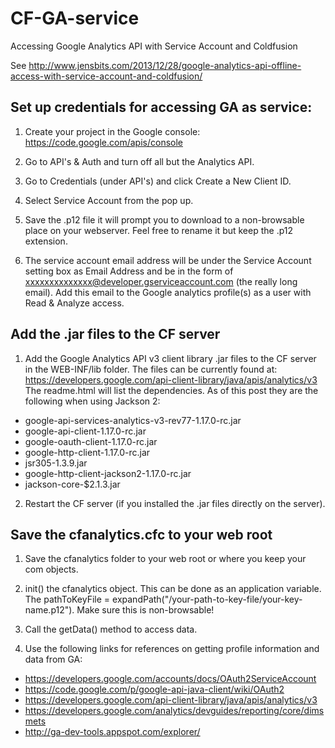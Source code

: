 CF-GA-service
=============

Accessing Google Analytics API with Service Account and Coldfusion

See http://www.jensbits.com/2013/12/28/google-analytics-api-offline-access-with-service-account-and-coldfusion/

Set up credentials for accessing GA as service:
-----------------------------------------------

1. Create your project in the Google console: https://code.google.com/apis/console

2. Go to API's & Auth and turn off all but the Analytics API.

3. Go to Credentials (under API's) and click Create a New Client ID.

4. Select Service Account from the pop up.

5. Save the .p12 file it will prompt you to download to a non-browsable place on your webserver. Feel free to rename it but keep the .p12 extension.

6. The service account email address will be under the Service Account setting box as Email Address and be in the form of xxxxxxxxxxxxxx@developer.gserviceaccount.com (the really long email). Add this email to the Google analytics profile(s) as a user with Read & Analyze access.

Add the .jar files to the CF server
-----------------------------------

1. Add the Google Analytics API v3 client library .jar files to the CF server in the WEB-INF/lib folder. The files can be currently found at: https://developers.google.com/api-client-library/java/apis/analytics/v3 The readme.html will list the dependencies. As of this post they are the following when using Jackson 2:
  * google-api-services-analytics-v3-rev77-1.17.0-rc.jar
  * google-api-client-1.17.0-rc.jar
  * google-oauth-client-1.17.0-rc.jar
  * google-http-client-1.17.0-rc.jar
  * jsr305-1.3.9.jar
  * google-http-client-jackson2-1.17.0-rc.jar
  * jackson-core-$2.1.3.jar

2. Restart the CF server (if you installed the .jar files directly on the server).

Save the cfanalytics.cfc to your web root
-----------------------------------------

1. Save the cfanalytics folder to your web root or where you keep your com objects.

2. init() the cfanalytics object. This can be done as an application variable. The pathToKeyFile = expandPath("/your-path-to-key-file/your-key-name.p12"). Make sure this is non-browsable!

3. Call the getData() method to access data.

4. Use the following links for references on getting profile information and data from GA:
  * https://developers.google.com/accounts/docs/OAuth2ServiceAccount
  * https://code.google.com/p/google-api-java-client/wiki/OAuth2
  * https://developers.google.com/api-client-library/java/apis/analytics/v3
  * https://developers.google.com/analytics/devguides/reporting/core/dimsmets
  * http://ga-dev-tools.appspot.com/explorer/
